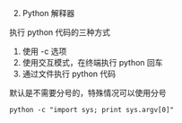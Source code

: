 2. Python 解释器

执行 python 代码的三种方式

1. 使用 -c 选项
2. 使用交互模式，在终端执行 python 回车
3. 通过文件执行 python 代码


默认是不需要分号的，特殊情况可以使用分号
```shell
python -c "import sys; print sys.argv[0]"
```
